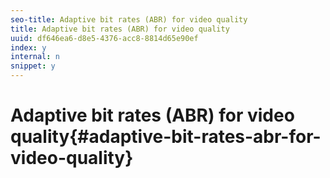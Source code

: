 ```yaml
---
seo-title: Adaptive bit rates (ABR) for video quality
title: Adaptive bit rates (ABR) for video quality
uuid: df646ea6-d8e5-4376-acc8-8814d65e90ef
index: y
internal: n
snippet: y
---
```


# Adaptive bit rates (ABR) for video quality{#adaptive-bit-rates-abr-for-video-quality}

